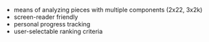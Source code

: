- means of analyzing pieces with multiple components (2x22, 3x2k)
- screen-reader friendly
- personal progress tracking
- user-selectable ranking criteria

